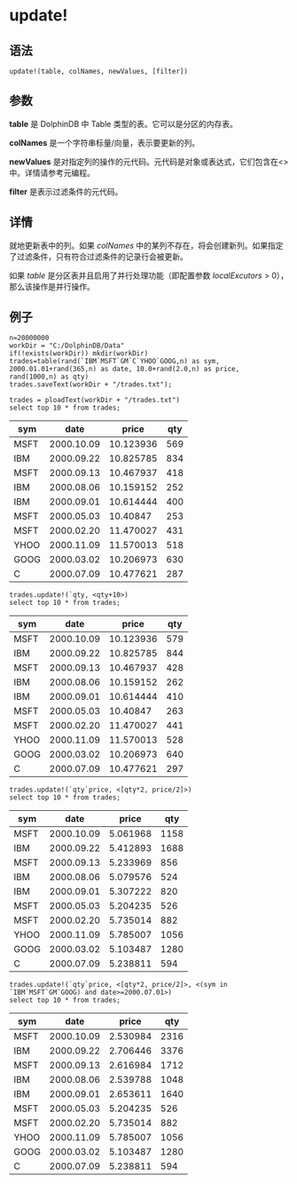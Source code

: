 # update!

## 语法

`update!(table, colNames, newValues, [filter])`

## 参数

**table** 是 DolphinDB 中 Table 类型的表。它可以是分区的内存表。

**colNames** 是一个字符串标量/向量，表示要更新的列。

**newValues** 是对指定列的操作的元代码。元代码是对象或表达式，它们包含在<>中。详情请参考元编程。

**filter** 是表示过滤条件的元代码。

## 详情

就地更新表中的列。如果 *colNames* 中的某列不存在，将会创建新列。如果指定了过滤条件，只有符合过滤条件的记录行会被更新。

如果 *table* 是分区表并且启用了并行处理功能（即配置参数 *localExcutors* >
0），那么该操作是并行操作。

## 例子

```
n=20000000
workDir = "C:/DolphinDB/Data"
if(!exists(workDir)) mkdir(workDir)
trades=table(rand(`IBM`MSFT`GM`C`YHOO`GOOG,n) as sym, 2000.01.01+rand(365,n) as date, 10.0+rand(2.0,n) as price, rand(1000,n) as qty)
trades.saveText(workDir + "/trades.txt");

trades = ploadText(workDir + "/trades.txt")
select top 10 * from trades;
```

| sym | date | price | qty |
| --- | --- | --- | --- |
| MSFT | 2000.10.09 | 10.123936 | 569 |
| IBM | 2000.09.22 | 10.825785 | 834 |
| MSFT | 2000.09.13 | 10.467937 | 418 |
| IBM | 2000.08.06 | 10.159152 | 252 |
| IBM | 2000.09.01 | 10.614444 | 400 |
| MSFT | 2000.05.03 | 10.40847 | 253 |
| MSFT | 2000.02.20 | 11.470027 | 431 |
| YHOO | 2000.11.09 | 11.570013 | 518 |
| GOOG | 2000.03.02 | 10.206973 | 630 |
| C | 2000.07.09 | 10.477621 | 287 |

```
trades.update!(`qty, <qty+10>)
select top 10 * from trades;
```

| sym | date | price | qty |
| --- | --- | --- | --- |
| MSFT | 2000.10.09 | 10.123936 | 579 |
| IBM | 2000.09.22 | 10.825785 | 844 |
| MSFT | 2000.09.13 | 10.467937 | 428 |
| IBM | 2000.08.06 | 10.159152 | 262 |
| IBM | 2000.09.01 | 10.614444 | 410 |
| MSFT | 2000.05.03 | 10.40847 | 263 |
| MSFT | 2000.02.20 | 11.470027 | 441 |
| YHOO | 2000.11.09 | 11.570013 | 528 |
| GOOG | 2000.03.02 | 10.206973 | 640 |
| C | 2000.07.09 | 10.477621 | 297 |

```
trades.update!(`qty`price, <[qty*2, price/2]>)
select top 10 * from trades;
```

| sym | date | price | qty |
| --- | --- | --- | --- |
| MSFT | 2000.10.09 | 5.061968 | 1158 |
| IBM | 2000.09.22 | 5.412893 | 1688 |
| MSFT | 2000.09.13 | 5.233969 | 856 |
| IBM | 2000.08.06 | 5.079576 | 524 |
| IBM | 2000.09.01 | 5.307222 | 820 |
| MSFT | 2000.05.03 | 5.204235 | 526 |
| MSFT | 2000.02.20 | 5.735014 | 882 |
| YHOO | 2000.11.09 | 5.785007 | 1056 |
| GOOG | 2000.03.02 | 5.103487 | 1280 |
| C | 2000.07.09 | 5.238811 | 594 |

```
trades.update!(`qty`price, <[qty*2, price/2]>, <(sym in `IBM`MSFT`GM`GOOG) and date>=2000.07.01>)
select top 10 * from trades;
```

| sym | date | price | qty |
| --- | --- | --- | --- |
| MSFT | 2000.10.09 | 2.530984 | 2316 |
| IBM | 2000.09.22 | 2.706446 | 3376 |
| MSFT | 2000.09.13 | 2.616984 | 1712 |
| IBM | 2000.08.06 | 2.539788 | 1048 |
| IBM | 2000.09.01 | 2.653611 | 1640 |
| MSFT | 2000.05.03 | 5.204235 | 526 |
| MSFT | 2000.02.20 | 5.735014 | 882 |
| YHOO | 2000.11.09 | 5.785007 | 1056 |
| GOOG | 2000.03.02 | 5.103487 | 1280 |
| C | 2000.07.09 | 5.238811 | 594 |

